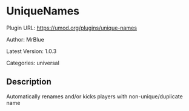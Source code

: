 # UniqueNames

Plugin URL: https://umod.org/plugins/unique-names

Author: MrBlue

Latest Version: 1.0.3

Categories: universal

## Description

Automatically renames and/or kicks players with non-unique/duplicate name
